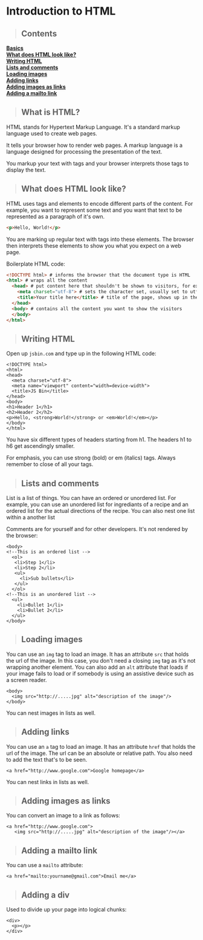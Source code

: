 # Introduction to HTML


> ## Contents

**[Basics](#basics)**<br>
**[What does HTML look like?](#HTMLlooklike)**<br>
**[Writing HTML](#WritinganewHTML)**<br>
**[Lists and comments](#lists)**<br>
**[Loading images](#loadingimages)**<br>
**[Adding links](#links)**<br>
**[Adding images as links](#imglinks)**<br>
**[Adding a mailto link](#mailto)**<br>

<a name="basics"></a>
> ## What is HTML?

HTML stands for Hypertext Markup Language. It's a standard markup language used to create web pages.

It tells your browser how to render web pages. A markup language is a language designed for processing the presentation of the text. 

You markup your text with tags and your browser interprets those tags to display the text. 

<a name="HTMLlooklike"></a>
> ## What does HTML look like?

HTML uses tags and elements to encode different parts of the content.
For example, you want to represent some text and you want that text to be represented as a paragraph of it's own.

```html
<p>Hello, World!</p>
```

You are marking up regular text with tags into these elements. The browser then interprets these elements to show you what you expect on a web page.

Boilerplate HTML code:

```html
<!DOCTYPE html> # informs the browser that the document type is HTML
<html> # wraps all the content
  <head> # put content here that shouldn't be shown to visitors, for example, link to style sheets or Javascript files
    <meta charset="utf-8"> # sets the character set, usually set to utf-8 which includes most characters in any language 
    <title>Your title here</title> # title of the page, shows up in the tab of the browser
  </head>
  <body> # contains all the content you want to show the visitors
  </body>
</html>
```
<a name="WritinganewHTML"></a>
> ## Writing HTML

Open up `jsbin.com` and type up in the following HTML code:

```
<!DOCTYPE html>
<html>
<head>
  <meta charset="utf-8">
  <meta name="viewport" content="width=device-width">
  <title>JS Bin</title>
</head>
<body>
<h1>Header 1</h1>
<h2>Header 2</h2>
<p>Hello, <strong>World!</strong> or <em>World!</em></p>
</body>
</html>
```

You have six different types of headers starting from h1. The headers h1 to h6 get ascendingly smaller.

For emphasis, you can use strong (bold) or em (italics) tags.
Always remember to close of all your tags.

<a name="lists"></a>
> ## Lists and comments

List is a list of things. You can have an ordered or unordered list. For example, you can use an unordered list for ingrediants of a recipe and an ordered list for the actual directions of the recipe. You can also nest one list within a another list

Comments are for yourself and for other developers. It's not rendered by the browser:

```
<body>
<!--This is an ordered list -->
  <ol>
   <li>Step 1</li>
   <li>Step 2</li>
   <ul>
     <li>Sub bullets</li>
   </ul>
  </ol>
<!--This is an unordered list -->
  <ul>
    <li>Bullet 1</li>
    <li>Bullet 2</li>
  </ul>
</body>
```

<a name="loadingimages"></a>
> ## Loading images

You can use an `img` tag to load an image.
It has an attribute `src` that holds the url of the image.
In this case, you don't need a closing `img` tag as it's not wrapping another element.
You can also add an `alt` attribute that loads if your image fails to load or if somebody is using an assistive device such as a screen reader.

```
<body>
  <img src="http://.....jpg" alt="description of the image"/>
</body>
```

You can nest images in lists as well.

<a name="links"></a>
> ## Adding links

You can use an `a` tag to load an image.
It has an attribute `href` that holds the url of the image.
The url can be an absolute or relative path. 
You also need to add the text that's to be seen. 

```
<a href="http://www.google.com">Google homepage</a>
```

You can nest links in lists as well.

<a name="imglinks"></a>
> ## Adding images as links

You can convert an image to a link as follows:

```
<a href="http://www.google.com">
   <img src="http://.....jpg" alt="description of the image"/></a>
```

<a name="mailto"></a>
> ## Adding a mailto link

You can use a `mailto` attribute:

```
<a href="mailto:yourname@gmail.com">Email me</a>
```

<a name="div"></a>
> ## Adding a div

Used to divide up your page into logical chunks:

```
<div>
  <p></p>
</div>
```
